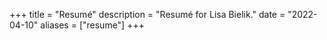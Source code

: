 +++
title = "Resumé"
description = "Resumé for Lisa Bielik."
date = "2022-04-10"
aliases = ["resume"]
+++